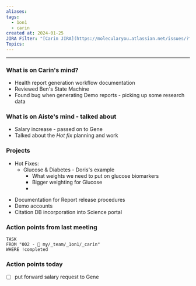 ```yaml
---
aliases: 
tags:
  - 1on1
  - carin
created at: 2024-01-25
JIRA Filter: "[Carin JIRA](https://molecularyou.atlassian.net/issues/?filter=10024)"
Topics:
---
```

----
### What is on Carin's mind?

* Health report generation workflow documentation
* Reviewed Ben's State Machine
* Found bug when generating Demo reports - picking up some research data
### What is on Aiste's mind - talked about
* Salary increase - passed on to Gene
* Talked about the *Hot fix* planning and work

### Projects
- Hot Fixes:
	- Glucose & Diabetes - Doris's example
		- What weights we need to put on glucose biomarkers
		- Bigger weighting for Glucose
		- 


* Documentation for Report release procedures
* Demo accounts
* Citation DB incorporation into Science portal


### Action points from last meeting
```dataview
TASK 
FROM "002 - 📍 my/_team/_1on1/_carin"
WHERE !completed
```

### Action points today
- [ ] put forward salary request to Gene


